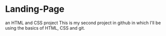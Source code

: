 # Landing-Page
an HTML and CSS project
This is my second project in github in which I'll be using the basics of HTML, CSS and git.